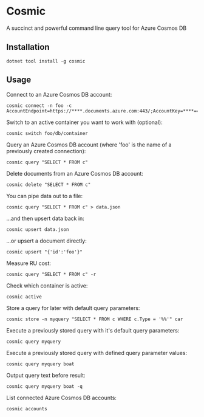 # Cosmic
A succinct and powerful command line query tool for Azure Cosmos DB

## Installation
```
dotnet tool install -g cosmic
```

## Usage
Connect to an Azure Cosmos DB account:
```
cosmic connect -n foo -c AccountEndpoint=https://****.documents.azure.com:443/;AccountKey=****==;
```

Switch to an active container you want to work with (optional):
```
cosmic switch foo/db/container
```

Query an Azure Cosmos DB account (where 'foo' is the name of a previously created connection):
```
cosmic query "SELECT * FROM c"
```

Delete documents from an Azure Cosmos DB account:
```
cosmic delete "SELECT * FROM c"
```

You can pipe data out to a file:
```
cosmic query "SELECT * FROM c" > data.json
```

...and then upsert data back in:
```
cosmic upsert data.json
```

...or  upsert a document directly:
```
cosmic upsert "{'id':'foo'}"
```

Measure RU cost:
```
cosmic query "SELECT * FROM c" -r
```

Check which container is active:
```
cosmic active
```

Store a query for later with default query parameters:
```
cosmic store -n myquery "SELECT * FROM c WHERE c.Type = '%%'" car
```

Execute a previously stored query with it's default query parameters:
```
cosmic query myquery
```

Execute a previously stored query with defined query parameter values:
```
cosmic query myquery boat
```

Output query text before result:
```
cosmic query myquery boat -q
```

List connected Azure Cosmos DB accounts:
```
cosmic accounts
```
